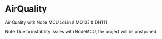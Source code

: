 # AirQuality
Air Quality with Node MCU LoLin &amp; MQ135 &amp; DHT11

Note: Due to instability issues with NodeMCU, the project will be postponed.
